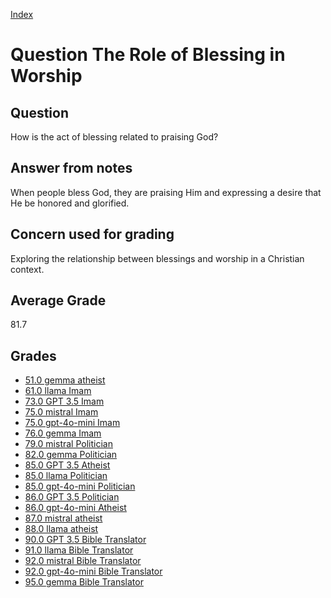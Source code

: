 
[Index](../../index.md)
# Question The Role of Blessing in Worship
## Question
How is the act of blessing related to praising God?

## Answer from notes
When people bless God, they are praising Him and expressing a desire that He be honored and glorified.

## Concern used for grading
Exploring the relationship between blessings and worship in a Christian context.

## Average Grade
81.7

## Grades
 * [51.0 gemma atheist](../answers/gemma_atheist/The_Role_of_Blessing_in_Worship.md)
 * [61.0 llama Imam](../answers/llama_Imam/The_Role_of_Blessing_in_Worship.md)
 * [73.0 GPT 3.5 Imam](../answers/GPT_3.5_Imam/The_Role_of_Blessing_in_Worship.md)
 * [75.0 mistral Imam](../answers/mistral_Imam/The_Role_of_Blessing_in_Worship.md)
 * [75.0 gpt-4o-mini Imam](../answers/gpt-4o-mini_Imam/The_Role_of_Blessing_in_Worship.md)
 * [76.0 gemma Imam](../answers/gemma_Imam/The_Role_of_Blessing_in_Worship.md)
 * [79.0 mistral Politician](../answers/mistral_Politician/The_Role_of_Blessing_in_Worship.md)
 * [82.0 gemma Politician](../answers/gemma_Politician/The_Role_of_Blessing_in_Worship.md)
 * [85.0 GPT 3.5 Atheist](../answers/GPT_3.5_Atheist/The_Role_of_Blessing_in_Worship.md)
 * [85.0 llama Politician](../answers/llama_Politician/The_Role_of_Blessing_in_Worship.md)
 * [85.0 gpt-4o-mini Politician](../answers/gpt-4o-mini_Politician/The_Role_of_Blessing_in_Worship.md)
 * [86.0 GPT 3.5 Politician](../answers/GPT_3.5_Politician/The_Role_of_Blessing_in_Worship.md)
 * [86.0 gpt-4o-mini Atheist](../answers/gpt-4o-mini_Atheist/The_Role_of_Blessing_in_Worship.md)
 * [87.0 mistral atheist](../answers/mistral_atheist/The_Role_of_Blessing_in_Worship.md)
 * [88.0 llama atheist](../answers/llama_atheist/The_Role_of_Blessing_in_Worship.md)
 * [90.0 GPT 3.5 Bible Translator](../answers/GPT_3.5_Bible_Translator/The_Role_of_Blessing_in_Worship.md)
 * [91.0 llama Bible Translator](../answers/llama_Bible_Translator/The_Role_of_Blessing_in_Worship.md)
 * [92.0 mistral Bible Translator](../answers/mistral_Bible_Translator/The_Role_of_Blessing_in_Worship.md)
 * [92.0 gpt-4o-mini Bible Translator](../answers/gpt-4o-mini_Bible_Translator/The_Role_of_Blessing_in_Worship.md)
 * [95.0 gemma Bible Translator](../answers/gemma_Bible_Translator/The_Role_of_Blessing_in_Worship.md)
